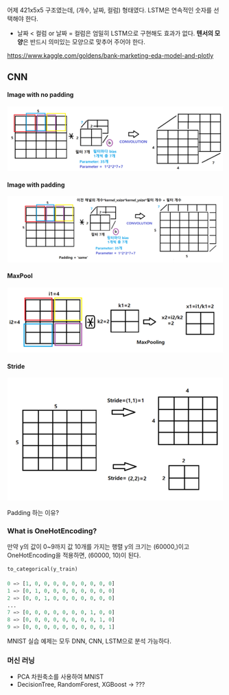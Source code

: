 

어제 421x5x5 구조였는데, (개수, 날짜, 컬럼) 형태였다. LSTM은 연속적인 숫자를 선택해야 한다.

- 날짜 < 컬럼 or 날짜 = 컬럼은 엄밀히 LSTM으로 구현해도 효과가 없다. **텐서의 모양**은 반드시 의미있는 모양으로 맞추어 주어야 한다.



https://www.kaggle.com/goldens/bank-marketing-eda-model-and-plotly



## CNN

#### Image with no padding

![cnn1](./img/cnn1.png)

#### Image with padding

![cnn1](./img/cnn2.png)



#### MaxPool

![](./img/cnn_maxpool.png)



#### Stride

![](./img/cnn_stride.png)

Padding 하는 이유?



### What is OneHotEncoding?

만약 y의 값이 0~9까지 값 10개를 가지는 행렬 y의 크기는 (60000,)이고 OneHotEncoding을 적용하면, (60000, 10)이 된다.

```python
to_categorical(y_train)

0 => [1, 0, 0, 0, 0, 0, 0, 0, 0, 0]
1 => [0, 1, 0, 0, 0, 0, 0, 0, 0, 0]
2 => [0, 0, 1, 0, 0, 0, 0, 0, 0, 0]
...
7 => [0, 0, 0, 0, 0, 0, 0, 1, 0, 0]
8 => [0, 0, 0, 0, 0, 0, 0, 0, 1, 0]
9 => [0, 0, 0, 0, 0, 0, 0, 0, 0, 1]
```



MNIST 실습 예제는 모두 DNN, CNN, LSTM으로 분석 가능하다.



### 머신 러닝

- PCA 차원축소를 사용하여 MNIST
- DecisionTree, RandomForest, XGBoost -> ???